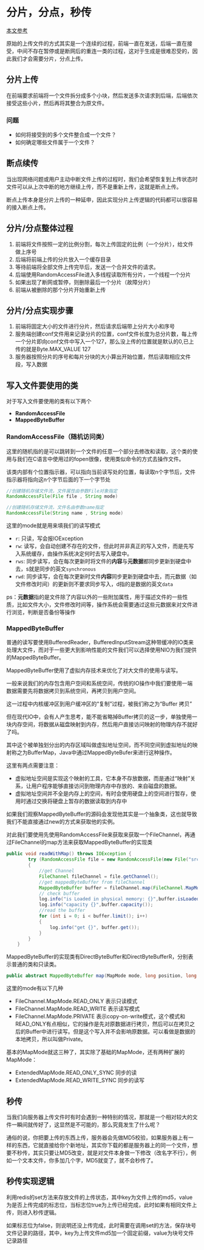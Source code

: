 # 分片，分点，秒传

[本文参考](https://www.cnblogs.com/javastack/p/17210719.html)

原始的上传文件的方式其实是一个连续的过程，前端一直在发送，后端一直在接受，中间不存在暂停或是断网后的重连一类的过程，这对于生成是很难忍受的，因此我们才会需要分片，分点上传。

## 分片上传

在前端要求前端将一个文件拆分成多个小块，然后发送多次请求到后端，后端依次接受这些小片，然后再将其整合为原文件。

### 问题

- 如何将接受到的多个文件整合成一个文件？
- 如何确定哪些文件属于一个文件？

## 断点续传

当出现网络问题或用户主动中断文件上传的过程时，我们会希望恢复到上传状态时文件可以从上次中断的地方继续上传，而不是重新上传，这就是断点上传。

断点上传本身是分片上传的一种延申，因此实现分片上传逻辑的代码都可以很容易的接入断点上传。

## 分片/分点整体过程

1. 前端将文件按照一定的比例分割，每次上传固定的比例（一个分片），给文件做上序号
2. 后端将前端上传的分片放入一个缓存目录
3. 等待前端将全部文件上传完毕后，发送一个合并文件的请求。
4. 后端使用RandomAccessFile进入多线程读取所有分片，一个线程一个分片
5. 如果出现了断网或暂停，则删除最后一个分片（故障分片）
6. 前端从被删除的那个分片开始重新上传

## 分片/分点实现步骤

1. 前端将固定大小的文件进行分片，然后请求后端带上分片大小和序号
2. 服务端创建conf文件用来记录分片的位置，conf文件长度为总分片数，每上传一个分片即向conf文件中写入一个127，那么没上传的位置就是默认的0,已上传的就是Byte.MAX_VALUE 127
3. 服务器按照分片的序号和每片分块的大小算出开始位置，然后读取相应文件段，写入数据

## 写入文件要使用的类

对于写入文件要使用的类有以下两个

-  **RandomAccessFile**
-  **MappedByteBuffer**

### **RandomAccessFile（随机访问类）**

这里的随机指的是可以跳转到一个文件的任意一个部分去修改和读取，这个类的使用与我们在C语言中使用过的fopen很像，使用类似命令的方式去操作文件。

该类内部有个位置指示器，可以指向当前读写处的位置，每读取n个字节后，文件指示器将指向这n个字节后面的下一个字节处

```java
//创建随机存储文件流，文件属性由参数File对象指定
RandomAccessFile(File file , String mode)

//创建随机存储文件流，文件名由参数name指定
RandomAccessFile(String name , String mode)
```

这里的mode就是用来填我们的读写模式

- `r`: 只读，写会报IOException
- `rw`: 读写，会自动创建不存在的文件，但此时并非真正的写入文件，而是先写入系统缓存，由操作系统决定何时去写入硬盘中。
- `rws`: 同步读写，会在每次更新时将文件的**内容**与**元数据**都同步更新到硬盘中去，s就是同步的英文`synchronous`
- `rwd`: 同步读写，会在每次更新时文件**内容**同步更新到硬盘中去，而元数据（如文件修改时间）的更新则不要求同步写入，d指的是数据的英文`data`

ps：**元数据**指的是文件除了内容以外的一些附加属性，用于描述文件的一些性质，比如文件大小，文件修改时间等，操作系统会需要通过这些元数据来对文件进行浏览，判断是否备份等操作

### **MappedByteBuffer**

普通的读写要使用BufferedReader，BufferedInputStream这种带缓冲的IO类来处理大文件，而对于一些更大到影响性能的文件我们可以选择使用NIO为我们提供的MappedByteBuffer。

MappedByteBuffer使用了虚拟内存技术来优化了对大文件的使用与读写。

一般来说我们的内存包含用户空间和系统空间，传统的IO操作中我们要使用一端数据需要先将数据拷贝到系统空间，再拷贝到用户空间。

这一过程中内核缓冲区到用户缓冲区的“复制”过程，被我们称之为“Buffer 拷贝”

但在现代IO中，会有人产生思考，能不能省略掉Buffer拷贝的这一步，单独使用一块内存空间，将数据从磁盘映射到内存，然后用户直接访问映射的物理内存不就好了吗。

其中这个被单独划分出的内存区域叫做虚拟地址空间，而不同空间到虚拟地址的映射称之为BufferMap，Java中通过MappedByteBufer来进行这种操作。


这里有两点需要注意：

- 虚拟地址空间是实现这个映射的工具，它本身不存放数据，而是通过“映射”关系，让用户程序能够直接访问到物理内存中存放的、来自磁盘的数据。
- 虚拟地址空间并不全是内存上的空间，有时会使用硬盘上的空间进行暂存，使用时通过交换将硬盘上暂存的数据读取到内存中

如果我们观察MappedByteBuffer的源码会发现他其实是一个抽象类，这也就导致我们不能直接通过new的方式来获取他的实例。

对此我们要使用先使用RandomAccessFile来获取来获取一个FileChannel，再通过FileChannel的map方法来获取MappedByteBuffer的实现类

```java
public void readWithMap() throws IOException {
        try (RandomAccessFile file = new RandomAccessFile(new File("src/main/resources/xxx"), "r"))
        {
            //get Channel
            FileChannel fileChannel = file.getChannel();
            //get mappedByteBuffer from fileChannel
            MappedByteBuffer buffer = fileChannel.map(FileChannel.MapMode.READ_ONLY, 0, fileChannel.size());
            // check buffer
            log.info("is Loaded in physical memory: {}",buffer.isLoaded());  //只是一个提醒而不是guarantee
            log.info("capacity {}",buffer.capacity());
            //read the buffer
            for (int i = 0; i < buffer.limit(); i++)
            {
                log.info("get {}", buffer.get());
            }
        }
    }

```

MappedByteBuffer的实现类有DirectByteBuffer和DirectByteBufferR，分别表示普通的类和只读类。

```java
public abstract MappedByteBuffer map(MapMode mode, long position, long size) throws IOException;
```

这里的mode有以下几种

- FileChannel.MapMode.READ_ONLY 表示只读模式
- FileChannel.MapMode.READ_WRITE 表示读写模式
- FileChannel.MapMode.PRIVATE 表示copy-on-write模式，这个模式和READ_ONLY有点相似，它的操作是先对原数据进行拷贝，然后可以在拷贝之后的Buffer中进行读写。但是这个写入并不会影响原数据。可以看做是数据的本地拷贝，所以叫做Private。

基本的MapMode就这三种了，其实除了基础的MapMode，还有两种扩展的MapMode：

- ExtendedMapMode.READ_ONLY_SYNC 同步的读
- ExtendedMapMode.READ_WRITE_SYNC 同步的读写

## 秒传

当我们向服务器上传文件时有时会遇到一种特别的情况，那就是一个相对较大的文件一瞬间就传好了，这显然是不可能的，那么究竟发生了什么呢？

通俗的说，你把要上传的东西上传，服务器会先做MD5校验，如果服务器上有一样的东西，它就直接给你个新地址，其实你下载的都是服务器上的同一个文件，想要不秒传，其实只要让MD5改变，就是对文件本身做一下修改（改名字不行），例如一个文本文件，你多加几个字，MD5就变了，就不会秒传了。

## 秒传实现逻辑

利用redis的set方法来存放文件的上传状态，其中key为文件上传的md5，value为是否上传完成的标志位，当标志位true为上传已经完成，此时如果有相同文件上传，则进入秒传逻辑。

如果标志位为false，则说明还没上传完成，此时需要在调用set的方法，保存块号文件记录的路径，其中，key为上传文件md5加一个固定前缀，value为块号文件记录路径